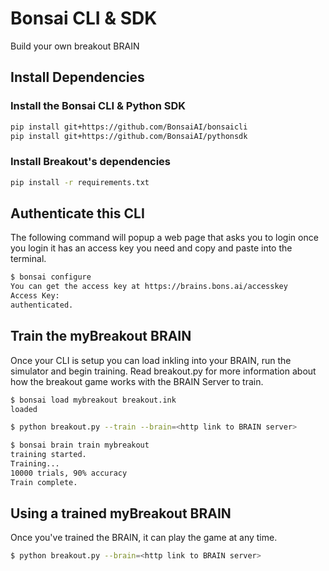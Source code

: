 # Bonsai CLI & SDK
Build your own breakout BRAIN

## Install Dependencies

### Install the Bonsai CLI & Python SDK
```sh
pip install git+https://github.com/BonsaiAI/bonsaicli
pip install git+https://github.com/BonsaiAI/pythonsdk
```

### Install Breakout's dependencies
```sh
pip install -r requirements.txt
```

## Authenticate this CLI 
The following command will popup a web page that asks you to login once you 
login it has an access key you need and copy and paste into the terminal.

```sh
$ bonsai configure
You can get the access key at https://brains.bons.ai/accesskey
Access Key:
authenticated.
```

## Train the myBreakout BRAIN

Once your CLI is setup you can load inkling into your BRAIN, run the simulator
and begin training. Read breakout.py for more information about how the 
breakout game works with the BRAIN Server to train.

```sh
$ bonsai load mybreakout breakout.ink
loaded

$ python breakout.py --train --brain=<http link to BRAIN server>

$ bonsai brain train mybreakout
training started.
Training...
10000 trials, 90% accuracy 
Train complete.
```

## Using a trained myBreakout BRAIN

Once you've trained the BRAIN, it can play the game at any time.
```sh
$ python breakout.py --brain=<http link to BRAIN server>
```


